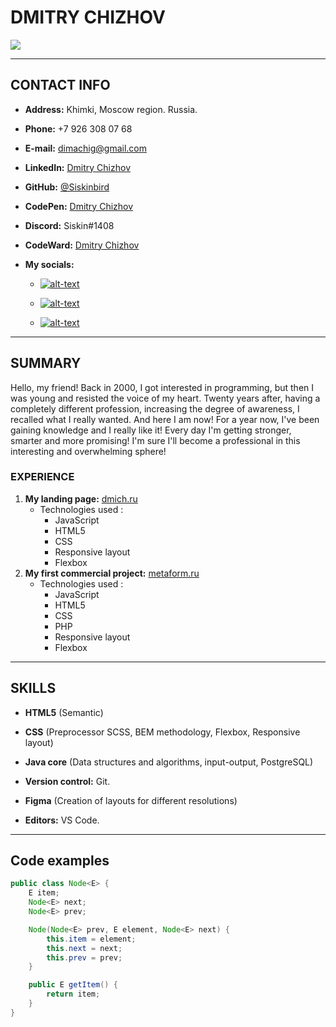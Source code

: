 # DMITRY CHIZHOV

![](https://github.com/Siskinbird/rsschool-cv/blob/gh-pages/CVphoto.png)

***

## CONTACT INFO

* **Address:** Khimki, Moscow region. Russia.

* **Phone:** +7 926 308 07 68 

* **E-mail:** [dimachig@gmail.com](mailto:dimachig@gmail.com)

* **LinkedIn:** [Dmitry Chizhov](https://www.linkedin.com/in/drchig/)

* **GitHub:** [@Siskinbird](https://github.com/Siskinbird)

* **CodePen:** [Dmitry Chizhov](https://codepen.io/Siskinbird)

* **Discord:** Siskin#1408

* **CodeWard:** [Dmitry Chizhov](https://www.codewars.com/users/Siskinbird)

* **My socials:** 
    
    - [![alt-text](https://img.shields.io/badge/-ВКонтакте-blue?style=flat&logo=vk&logoColor=white  "vk.com")](https://vk.com/chigoff)&nbsp;&nbsp;
    
    - [![alt-text](https://img.shields.io/badge/-instagram-E4405F?style=flat&logo=instagram&logoColor=white)](https://www.instagram.com/d.chig)&nbsp;&nbsp;
    
    - [![alt-text](https://img.shields.io/badge/-telegram-grey?style=flat&logo=telegram&logoColor=white)](https://t.me/Siskin_bird)&nbsp;&nbsp;

***

## SUMMARY

Hello, my friend! Back in 2000, I got interested in programming, but then I was young and resisted the voice of my heart. Twenty years after, having a completely different profession, increasing the degree of awareness, I recalled what I really wanted. And here I am now! For a year now, I've been gaining knowledge and I really like it! Every day I'm getting stronger, smarter and more promising! I'm sure I'll become a professional in this interesting and overwhelming sphere!

### EXPERIENCE

1. **My landing page:** [dmich.ru](https://dmich.ru/)
    * Technologies used : 
        - JavaScript
        - HTML5
        - CSS
        - Responsive layout
        - Flexbox
2. **My first commercial project:** [metaform.ru](https://www.metaform.ru/)
    * Technologies used : 
        - JavaScript
        - HTML5
        - CSS
        - PHP
        - Responsive layout
        - Flexbox

***

## SKILLS

* **HTML5** (Semantic)

* **CSS** (Preprocessor SCSS, BEM methodology, Flexbox, Responsive layout)

* **Java core** (Data structures and algorithms, input-output, PostgreSQL)

* **Version control:** Git.

* **Figma** (Creation of layouts for different resolutions)

* **Editors:** VS Code.

***

## Code examples 

``` Java
public class Node<E> {
    E item;
    Node<E> next;
    Node<E> prev;

    Node(Node<E> prev, E element, Node<E> next) {
        this.item = element;
        this.next = next;
        this.prev = prev;
    }

    public E getItem() {
        return item;
    }
}
```